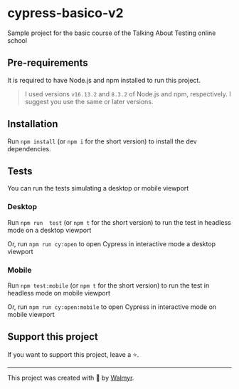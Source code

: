 # cypress-basico-v2

Sample project for the basic course of the Talking About Testing online school

## Pre-requirements

It is required to have Node.js and npm installed to run this project.

> I used versions `v16.13.2` and `8.3.2` of Node.js and npm, respectively. I suggest you use the same or later versions.

## Installation

Run `npm install` (or `npm i` for the short version) to install the dev dependencies.

## Tests

You can run the tests simulating a desktop or mobile viewport 

### Desktop
Run `npm run  test` (or `npm t` for the short version)  to run the test in headless mode on a desktop viewport

Or, run `npm run cy:open` to open Cypress in interactive mode a desktop viewport 


### Mobile

Run `npm test:mobile` (or `npm t` for the short version) to run the test in headless mode on mobile  viewport 

Or, run `npm run cy:open:mobile` to open Cypress in interactive mode on mobile viewport 

## Support this project

If you want to support this project, leave a ⭐.

___

This project was created with 💚 by [Walmyr](https://walmyr.dev).